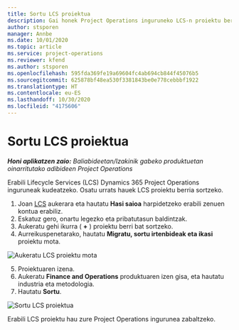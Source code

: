 ```yaml
---
title: Sortu LCS proiektua
description: Gai honek Project Operations inguruneko LCS-n proiektu berria sortzeari buruzko informazioa eskaintzen du.
author: stsporen
manager: Annbe
ms.date: 10/01/2020
ms.topic: article
ms.service: project-operations
ms.reviewer: kfend
ms.author: stsporen
ms.openlocfilehash: 595fda369fe19a69604fc4ab694cb844f45076b5
ms.sourcegitcommit: 625878bf48ea530f3381843be0e778cebbbf1922
ms.translationtype: HT
ms.contentlocale: eu-ES
ms.lasthandoff: 10/30/2020
ms.locfileid: "4175606"
---
```

# <a name="start-a-new-lcs-project"></a>Sortu LCS proiektua

_**Honi aplikatzen zaio:** Baliabideetan/Izakinik gabeko produktuetan oinarritutako adibideen Project Operations_

Erabili Lifecycle Services (LCS) Dynamics 365 Project Operations inguruneak kudeatzeko. Osatu urrats hauek LCS proiektu berria sortzeko.

1. Joan [LCS](https://lcs.dynamics.com/Logon/Index) aukerara eta hautatu **Hasi saioa** harpidetzeko erabili zenuen kontua erabiliz.
2. Eskatuz gero, onartu legezko eta pribatutasun baldintzak.
3. Aukeratu gehi ikurra ( **+** ) proiektu berri bat sortzeko.
4. Aurreikuspenetarako, hautatu **Migratu, sortu irtenbideak eta ikasi** proiektu mota.

  ![Aukeratu LCS proiektu mota](./media/create-lcs-1.png)

5. Proiektuaren izena. 
6. Aukeratu **Finance and Operations** produktuaren izen gisa, eta hautatu industria eta metodologia. 
7. Hautatu **Sortu**.

![Sortu LCS proiektua](./media/create-lcs-2.png)

Erabili LCS proiektu hau zure Project Operations ingurunea zabaltzeko.

